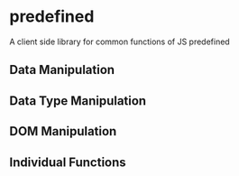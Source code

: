 # predefined
A client side library for common functions of JS predefined

## Data Manipulation

## Data Type Manipulation

## DOM Manipulation

## Individual Functions
